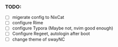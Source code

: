 ### TODO:

- [ ] migerate config to NixCat
- [ ] configure Rime
- [ ] configure Typora (Maybe not, nvim good enough)
- [ ] Configure Regeet, autologin after boot
- [ ] change theme of swayNC
